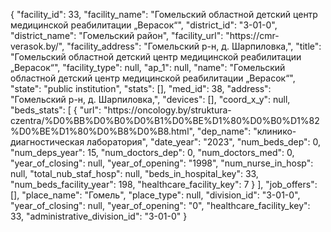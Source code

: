{
    "facility_id": 33,
    "facility_name": "Гомельский областной детский центр медицинской реабилитации „Верасок“",
    "district_id": "3-01-0",
    "district_name": "Гомельский район",
    "facility_url": "https:\/\/cmr-verasok.by\/",
    "facility_address": "Гомельский р-н, д. Шарпиловка,",
    "title": "Гомельский областной детский центр медицинской реабилитации „Верасок“",
    "facility_type": null,
    "ap_1": null,
    "name": "Гомельский областной детский центр медицинской реабилитации „Верасок“",
    "state": "public institution",
    "stats": [],
    "med_id": 38,
    "address": "Гомельский р-н, д. Шарпиловка,",
    "devices": [],
    "coord_x_y": null,
    "beds_stats": [
        {
            "url": "https:\/\/oncology.by\/struktura-czentra\/%D0%BB%D0%B0%D0%B1%D0%BE%D1%80%D0%B0%D1%82%D0%BE%D1%80%D0%B8%D0%B8.html",
            "dep_name": "клинико-диагностическая лаборатория",
            "date_year": "2023",
            "num_beds_dep": 0,
            "num_deps_year": 15,
            "num_doctors_dep": 0,
            "num_doctors_med": 0,
            "year_of_closing": null,
            "year_of_opening": "1998",
            "num_nurse_in_hosp": null,
            "total_nub_staf_hosp": null,
            "beds_in_hospital_key": 33,
            "num_beds_facility_year": 198,
            "healthcare_facility_key": 7
        }
    ],
    "job_offers": [],
    "place_name": "Гомель",
    "place_type": null,
    "division_id": "3-01-0",
    "year_of_closing": null,
    "year_of_opening": "0",
    "healthcare_facility_key": 33,
    "administrative_division_id": "3-01-0"
}